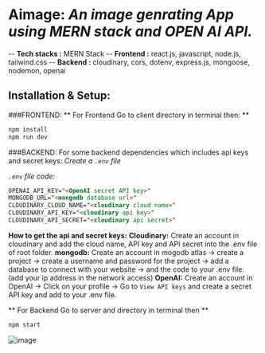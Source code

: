 # Aimage: *An image genrating App using MERN stack and OPEN AI API.*
-- **Tech stacks :** MERN Stack 
-- **Frontend :** react.js, javascript, node.js, tailwind.css
-- **Backend :** cloudinary, cors, dotenv, express.js, mongoose, nodemon, openai

## Installation & Setup:
###FRONTEND:
** For Frontend Go to client directory in terminal then: **
```bash
npm install
npm run dev
```
###BACKEND:
For some backend dependencies which includes api keys and secret keys:
*Create a `.env` file*

*`.env` file code:*
```html
OPENAI_API_KEY="<OpenAI secret API key>"
MONGODB_URL="<mongodb database url>"
CLOUDINARY_CLOUD_NAME="<cloudinary cloud name>"
CLOUDINARY_API_KEY="<cloudinary api key>"
CLOUDINARY_API_SECRET="<cloudinary api secret>"
```

**How to get the api and secret keys:**
**Cloudinary:** Create an account in cloudinary and add the cloud name, API key and API secret into the .env file of root folder.
**mongodb:** Create an account in mogodb atlas -> create a project -> create a username and password for the project -> add a database to connect with your website -> and the code to your .env file.(add your ip address in the network access) 
**OpenAI:** Create an account in OpenAI -> Click on your profile -> Go to `View API keys` and create a secret API key and add to your .env file.

** For Backend Go to server and directory in terminal then **
```bash
npm start
```
![image](https://user-images.githubusercontent.com/75258734/215357318-739cd600-2acc-49bd-8f27-67eb7d4b531d.png)

